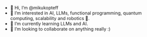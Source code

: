 - 👋 Hi, I’m @mikukopteff
- 👀 I’m interested in AI, LLMs, functional programming, quantum computing, scalability and robotics 🤖.
- 🌱 I’m currently learning LLMs and AI.
- 💞️ I’m looking to collaborate on anything really :)


<!---
mikukopteff/mikukopteff is a ✨ special ✨ repository because its `README.md` (this file) appears on your GitHub profile.
You can click the Preview link to take a look at your changes.
--->
